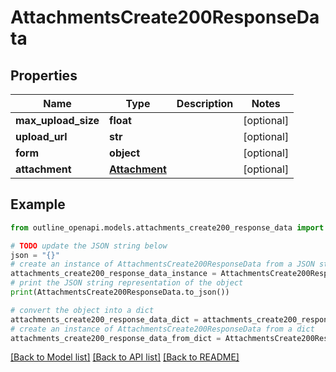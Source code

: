 # AttachmentsCreate200ResponseData


## Properties

Name | Type | Description | Notes
------------ | ------------- | ------------- | -------------
**max_upload_size** | **float** |  | [optional] 
**upload_url** | **str** |  | [optional] 
**form** | **object** |  | [optional] 
**attachment** | [**Attachment**](Attachment.md) |  | [optional] 

## Example

```python
from outline_openapi.models.attachments_create200_response_data import AttachmentsCreate200ResponseData

# TODO update the JSON string below
json = "{}"
# create an instance of AttachmentsCreate200ResponseData from a JSON string
attachments_create200_response_data_instance = AttachmentsCreate200ResponseData.from_json(json)
# print the JSON string representation of the object
print(AttachmentsCreate200ResponseData.to_json())

# convert the object into a dict
attachments_create200_response_data_dict = attachments_create200_response_data_instance.to_dict()
# create an instance of AttachmentsCreate200ResponseData from a dict
attachments_create200_response_data_from_dict = AttachmentsCreate200ResponseData.from_dict(attachments_create200_response_data_dict)
```
[[Back to Model list]](../README.md#documentation-for-models) [[Back to API list]](../README.md#documentation-for-api-endpoints) [[Back to README]](../README.md)


